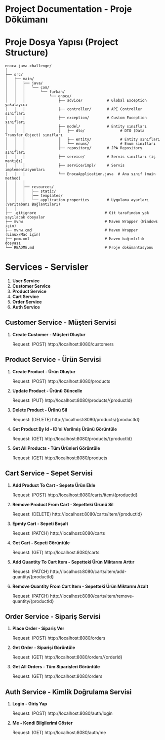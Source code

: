 # **Project Documentation - Proje Dökümanı**

# **Proje Dosya Yapısı (Project Structure)**

```plaintext
enoca-java-challenge/
│
├── src/
│   ├── main/
│   │   ├── java/
│   │   │   └── com/
│   │   │       └── furkan/
│   │   │           └── enoca/
│   │   │               ├── advice/           # Global Exception yakalayıcı
│   │   │               ├── controller/       # API Controller sınıfları
│   │   │               ├── exception/        # Custom Exception sınıfları
│   │   │               ├── model/            # Entity sınıfları
│   │   │               │   ├── dto/                # DTO (Data Transfer Object) sınıfları
│   │   │               │   ├── entity/             # Entity sınıfları
│   │   │               │   └── enums/              # Enum sınıfları
│   │   │               ├── repository/       # JPA Repository sınıfları
│   │   │               ├── service/          # Servis sınıfları (iş mantığı)
│   │   │               ├── service/impl/     # Servis implementasyonları
│   │   │               └── EnocaApplication.java  # Ana sınıf (main method)
│   │   │
│   │   ├── resources/
│   │   │   ├── static/                       
│   │   │   ├── templates/                     
│   │   │   └── application.properties        # Uygulama ayarları (Veritabanı Bağlantıları)
│   │
├── .gitignore                               # Git tarafından yok sayılacak dosyalar
├── mvnw                                     # Maven Wrapper (Windows için)
├── mvnw.cmd                                 # Maven Wrapper (Linux/Mac için)
├── pom.xml                                  # Maven bağımlılık dosyası
└── README.md                                # Proje dokümantasyonu
```


# **Services - Servisler**

1. **User Service**
2. **Customer Service**
3. **Product Service**
4. **Cart Service**
5. **Order Service**
6. **Auth Service**


## **Customer Service - Müşteri Servisi**

1. **Create Customer - Müşteri Oluştur**

   Request: (POST) http://localhost:8080/customers


## **Product Service - Ürün Servisi**

1. **Create Product - Ürün Oluştur**

   Request: (POST) http://localhost:8080/products

2. **Update Product - Ürünü Güncelle**

   Request: (PUT) http://localhost:8080/products/{productId}

3. **Delete Product - Ürünü Sil**

   Request: (DELETE) http://localhost:8080/products/{productId}

4. **Get Product By Id - ID'si Verilmiş Ürünü Görüntüle**

   Request: (GET) http://localhost:8080/products/{productId}

5. **Get All Products - Tüm Ürünleri Görüntüle**

   Request: (GET) http://localhost:8080/products


## **Cart Service - Sepet Servisi**

1. **Add Product To Cart - Sepete Ürün Ekle**

   Request: (POST) http://localhost:8080/carts/item/{productId}

2. **Remove Product From Cart - Sepetteki Ürünü Sil**

   Request: (DELETE) http://localhost:8080/carts/item/{productId}

3. **Epmty Cart - Sepeti Boşalt**

   Request: (PATCH) http://localhost:8080/carts

4. **Get Cart - Sepeti Görüntüle**

   Request: (GET) http://localhost:8080/carts

5. **Add Quantity To Cart Item - Sepetteki Ürün Miktarını Arttır**

   Request: (PATCH) http://localhost:8080/carts/item/add-quantity/{productId}

6. **Remove Quantity From Cart Item - Sepetteki Ürün Miktarını Azalt**

   Request: (PATCH) http://localhost:8080/carts/item/remove-quantity/{productId}


## Order Service - Sipariş Servisi

1. **Place Order - Sipariş Ver**

   Request: (POST) http://localhost:8080/orders

2. **Get Order - Siparişi Görüntüle**

   Request: (GET) http://localhost:8080/orders/{orderId}

3. **Get All Orders - Tüm Siparişleri Görüntüle**

   Request: (GET) http://localhost:8080/orders


## Auth Service - Kimlik Doğrulama Servisi

1. **Login - Giriş Yap**

   Request: (POST) http://localhost:8080/auth/login

2. **Me - Kendi Bilgilerimi Göster**

   Request: (GET) http://localhost:8080/auth/me
   

